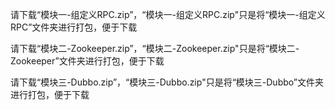 请下载“模块一-组定义RPC.zip”，“模块一-组定义RPC.zip"只是将“模块一-组定义RPC”文件夹进行打包，便于下载

请下载“模块二-Zookeeper.zip”，“模块二-Zookeeper.zip"只是将“模块二-Zookeeper”文件夹进行打包，便于下载

请下载“模块三-Dubbo.zip”，“模块三-Dubbo.zip"只是将“模块三-Dubbo”文件夹进行打包，便于下载